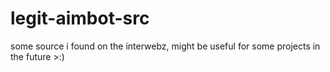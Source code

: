 # legit-aimbot-src

some source i found on the interwebz, might be useful for some projects in the future >:)

